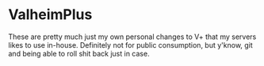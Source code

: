 # ValheimPlus
These are pretty much just my own personal changes to V+ that my servers likes to use in-house.
Definitely not for public consumption, but y'know, git and being able to roll shit back just in case.




